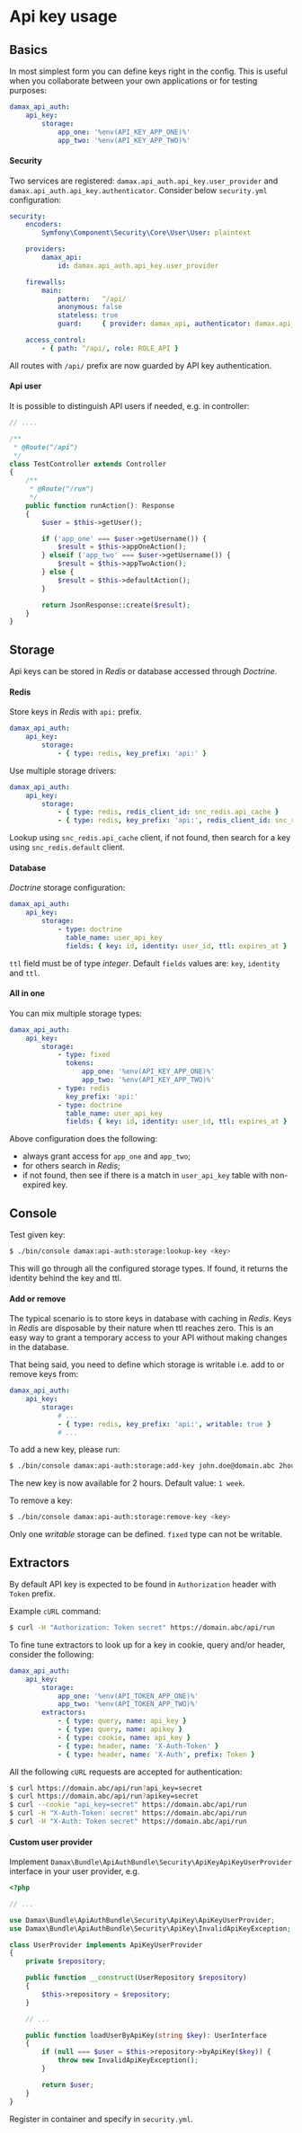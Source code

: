 # Api key usage

## Basics

In most simplest form you can define keys right in the config. This is useful when you collaborate between your own applications or for testing purposes:

```yaml
damax_api_auth:
    api_key:
        storage:
            app_one: '%env(API_KEY_APP_ONE)%'
            app_two: '%env(API_KEY_APP_TWO)%'
```

#### Security

Two services are registered: `damax.api_auth.api_key.user_provider` and `damax.api_auth.api_key.authenticator`. Consider below `security.yml` configuration:

```yaml
security:
    encoders:
        Symfony\Component\Security\Core\User\User: plaintext

    providers:
        damax_api:
            id: damax.api_auth.api_key.user_provider

    firewalls:
        main:
            pattern:   ^/api/
            anonymous: false
            stateless: true
            guard:     { provider: damax_api, authenticator: damax.api_auth.api_key.authenticator }

    access_control:
        - { path: ^/api/, role: ROLE_API }
```

All routes with `/api/` prefix are now guarded by API key authentication.

#### Api user

It is possible to distinguish API users if needed, e.g. in controller:

```php
// ....

/**
 * @Route("/api")
 */
class TestController extends Controller
{
    /**
     * @Route("/run")
     */
    public function runAction(): Response
    {
        $user = $this->getUser();

        if ('app_one' === $user->getUsername()) {
            $result = $this->appOneAction();
        } elseif ('app_two' === $user->getUsername()) {
            $result = $this->appTwoAction();
        } else {
            $result = $this->defaultAction();
        }

        return JsonResponse::create($result);
    }
}
```

## Storage

Api keys can be stored in _Redis_ or database accessed through _Doctrine_.

#### Redis

Store keys in _Redis_ with `api:` prefix.

```yaml
damax_api_auth:
    api_key:
        storage:
            - { type: redis, key_prefix: 'api:' }
```

Use multiple storage drivers:

```yaml
damax_api_auth:
    api_key:
        storage:
            - { type: redis, redis_client_id: snc_redis.api_cache }
            - { type: redis, key_prefix: 'api:', redis_client_id: snc_redis.default }
```

Lookup using `snc_redis.api_cache` client, if not found, then search for a key using `snc_redis.default` client.

#### Database

_Doctrine_ storage configuration:

```yaml
damax_api_auth:
    api_key:
        storage:
            - type: doctrine
              table_name: user_api_key
              fields: { key: id, identity: user_id, ttl: expires_at }
```

`ttl` field must be of type _integer_. Default `fields` values are: `key`, `identity` and `ttl`.

#### All in one

You can mix multiple storage types:

```yaml
damax_api_auth:
    api_key:
        storage:
            - type: fixed
              tokens:
                  app_one: '%env(API_KEY_APP_ONE)%'
                  app_two: '%env(API_KEY_APP_TWO)%'
            - type: redis
              key_prefix: 'api:'
            - type: doctrine
              table_name: user_api_key
              fields: { key: id, identity: user_id, ttl: expires_at }
```

Above configuration does the following:

- always grant access for `app_one` and `app_two`;
- for others search in _Redis_;
- if not found, then see if there is a match in `user_api_key` table with non-expired key.

## Console

Test given key:

```bash
$ ./bin/console damax:api-auth:storage:lookup-key <key>
```

This will go through all the configured storage types. If found, it returns the identity behind the key and ttl.

#### Add or remove

The typical scenario is to store keys in database with caching in _Redis_. Keys in _Redis_ are disposable by their nature when ttl reaches zero. 
This is an easy way to grant a temporary access to your API without making changes in the database.

That being said, you need to define which storage is writable i.e. add to or remove keys from:

```yaml
damax_api_auth:
    api_key:
        storage:
            # ...
            - { type: redis, key_prefix: 'api:', writable: true }
            # ...
```

To add a new key, please run:

```bash
$ ./bin/console damax:api-auth:storage:add-key john.doe@domain.abc 2hours
```

The new key is now available for 2 hours. Default value: `1 week`.

To remove a key:

```bash
$ ./bin/console damax:api-auth:storage:remove-key <key>
```

Only one _writable_ storage can be defined. `fixed` type can not be writable.

## Extractors

By default API key is expected to be found in `Authorization` header with `Token` prefix.

Example `cURL` command:

```bash
$ curl -H "Authorization: Token secret" https://domain.abc/api/run
```

To fine tune extractors to look up for a key in cookie, query and/or header, consider the following:

```yaml
damax_api_auth:
    api_key:
        storage:
            app_one: '%env(API_TOKEN_APP_ONE)%'
            app_two: '%env(API_TOKEN_APP_TWO)%'
        extractors:
            - { type: query, name: api_key }
            - { type: query, name: apikey }
            - { type: cookie, name: api_key }
            - { type: header, name: 'X-Auth-Token' }
            - { type: header, name: 'X-Auth', prefix: Token }
```

All the following `cURL` requests are accepted for authentication:

```bash
$ curl https://domain.abc/api/run?api_key=secret
$ curl https://domain.abc/api/run?apikey=secret
$ curl --cookie "api_key=secret" https://domain.abc/api/run
$ curl -H "X-Auth-Token: secret" https://domain.abc/api/run
$ curl -H "X-Auth: Token secret" https://domain.abc/api/run
```

#### Custom user provider

Implement `Damax\Bundle\ApiAuthBundle\Security\ApiKeyApiKeyUserProvider` interface in your user provider, e.g.

```php
<?php

// ...

use Damax\Bundle\ApiAuthBundle\Security\ApiKey\ApiKeyUserProvider;
use Damax\Bundle\ApiAuthBundle\Security\ApiKey\InvalidApiKeyException;

class UserProvider implements ApiKeyUserProvider
{
    private $repository;

    public function __construct(UserRepository $repository)
    {
        $this->repository = $repository;
    }

    // ...

    public function loadUserByApiKey(string $key): UserInterface
    {
        if (null === $user = $this->repository->byApiKey($key)) {
            throw new InvalidApiKeyException();
        }

        return $user;
    }
}
```

Register in container and specify in `security.yml`.
